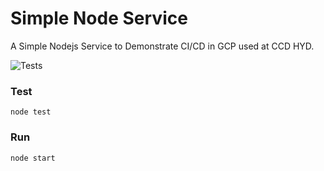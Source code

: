 # Simple Node Service

A Simple Nodejs Service to Demonstrate CI/CD in GCP used at CCD HYD.

![Tests](https://github.com/neilghosh/simple-node-service/actions/workflows/node.js.yml/badge.svg)

### Test
```
node test
```
### Run
```
node start
```
